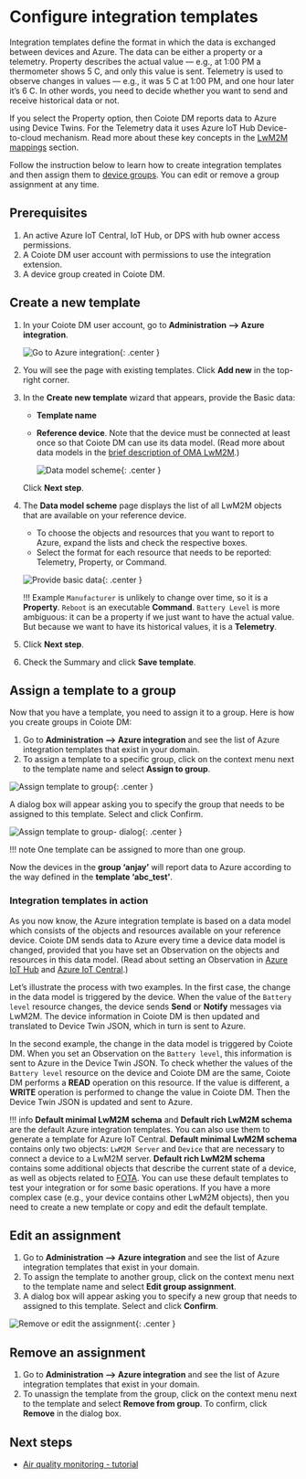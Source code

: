 # Configure integration templates

Integration templates define the format in which the data is exchanged between devices and Azure. The data can be either a property or a telemetry. Property describes the actual value — e.g., at 1:00 PM a thermometer shows 5 C, and only this value is sent. Telemetry is used to observe changes in values — e.g., it was 5 C at 1:00 PM, and one hour later it’s 6 C. In other words, you need to decide whether you want to send and receive historical data or not.

If you select the Property option, then Coiote DM reports data to Azure using Device Twins. For the Telemetry data it uses Azure IoT Hub Device-to-cloud mechanism. Read more about these key concepts in the [LwM2M mappings](https://iotdevzone.avsystem.com/docs/Azure_IoT_Integration_Guide/Concepts/LwM2M_mappings/) section.

Follow the instruction below to learn how to create integration templates and then assign them to [device groups](https://lwm2m-test.avsystem.io/doc/user/User_Guide/Device_management/Managing_device_groups_toctree.html). You can edit or remove a group assignment at any time.

## Prerequisites
1. An active Azure IoT Central, IoT Hub, or DPS with hub owner access permissions.
2. A Coiote DM user account with permissions to use the integration extension.
3. A device group created in Coiote DM.

## Create a new template

1. In your Coiote DM user account, go to **Administration —> Azure integration**.

    ![Go to Azure integration](images/azure_navbar.png "Go to Administration —> Azure integration"){: .center }

2. You will see the page with existing templates. Click **Add new** in the top-right corner.
3. In the **Create new template** wizard that appears, provide the Basic data:
    * **Template name**
    * **Reference device**. Note that the device must be connected at least once so that Coiote DM can use its data model. (Read more about data models in the [brief description of OMA LwM2M](https://avsystem.github.io/Anjay-doc/LwM2M.html).)

        ![Data model scheme](images/templ_name.png "Data model scheme"){: .center }

    Click **Next step**.

4. The **Data model scheme** page displays the list of all LwM2M objects that are available on your reference device.

    * To choose the objects and resources that you want to report to Azure, expand the lists and check the respective boxes.
    * Select the format for each resource that needs to be reported: Telemetry, Property, or Command.

    ![Provide basic data](images/datamodelscheme.png "Provide basic data"){: .center }

    !!! Example
        `Manufacturer` is unlikely to change over time, so it is a **Property**. `Reboot` is an executable **Command**. `Battery Level` is more ambiguous: it can be a property if we just want to have the actual value. But because we want to have its historical values, it is a **Telemetry**.

5. Click **Next step**.

6. Check the Summary and click **Save template**.

## Assign a template to a group

Now that you have a template, you need to assign it to a group. Here is how you create groups in Coiote DM:

1. Go to **Administration —> Azure integration** and see the list of Azure integration templates that exist in your domain.
2. To assign a template to a specific group, click on the context menu next to the template name and select **Assign to group**.

![Assign template to group](images/templ_assign.png "Assign template to group"){: .center }

A dialog box will appear asking you to specify the group that needs to be assigned to this template. Select and click Confirm.

![Assign template to group- dialog](images/templ-assign-group.png "Assign template to group- dialog"){: .center }

!!! note
    One template can be assigned to more than one group.

Now the devices in the **group ‘anjay’** will report data to Azure according to the way defined in the **template ‘abc_test’**.

### Integration templates in action

As you now know, the Azure integration template is based on a data model which consists of the objects and resources available on your reference device. Coiote DM sends data to Azure every time a device data model is changed, provided that you have set an Observation on the objects and resources in this data model. (Read about setting an Observation in [Azure IoT Hub](/Azure_IoT_Integration_Guide/Azure_IoT_Hub_integration/Set_an_Observation/) and [Azure IoT Central](/Azure_IoT_Integration_Guide/Azure_IoT_Central_integration/Set_an_Observation/).)

Let’s illustrate the process with two examples. In the first case, the change in the data model is triggered by the device. When the value of the `Battery level` resource changes, the device sends **Send** or **Notify** messages via LwM2M. The device information in Coiote DM is then updated and translated to Device Twin JSON, which in turn is sent to Azure.

In the second example, the change in the data model is triggered by Coiote DM. When you set an Observation on the `Battery level`, this information is sent to Azure in the Device Twin JSON. To check whether the values of the `Battery level` resource on the device and Coiote DM are the same, Coiote DM performs a **READ** operation on this resource. If the value is different, a **WRITE** operation is performed to change the value in Coiote DM. Then the Device Twin JSON is updated and sent to Azure.

!!! info
    **Default minimal LwM2M schema** and **Default rich LwM2M schema** are the default Azure integration templates. You can also use them to generate a template for Azure IoT Central. **Default minimal LwM2M schema** contains only two objects: `LwM2M Server` and `Device` that are necessary to connect a device to a LwM2M server. **Default rich LwM2M schema** contains some additional objects that describe the current state of a device, as well as objects related to [FOTA](https://iotdevzone.avsystem.com/docs/Azure_IoT_Integration_Guide/Azure_IoT_Hub_integration/Device_operations/Upgrading_firmware/). You can use these default templates to test your integration or for some basic operations. If you have a more complex case (e.g., your device contains other LwM2M objects), then you need to create a new template or copy and edit the default template.

## Edit an assignment

1. Go to **Administration —> Azure integration** and see the list of Azure integration templates that exist in your domain.
2. To assign the template to another group, click on the context menu next to the template name and select **Edit group assignment**.
3. A dialog box will appear asking you to specify a new group that needs to assigned to this template. Select and click **Confirm**.

![Remove or edit the assignment](images/templ_remove.png "Remove or edit the assignment"){: .center }

## Remove an assignment
1. Go to **Administration —> Azure integration** and see the list of Azure integration templates that exist in your domain.
2. To unassign the template from the group, click on the context menu next to the template and select **Remove from group**. To confirm, click **Remove** in the dialog box.

## Next steps
 - [Air quality monitoring - tutorial](https://iotdevzone.avsystem.com/docs/Azure_IoT_Integration_Guide/Tutorials/Air_quality_monitoring_tutorial/)
